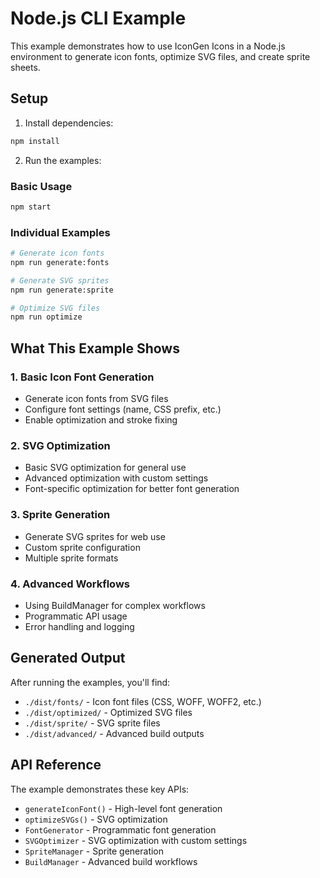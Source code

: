 # Node.js CLI Example

This example demonstrates how to use IconGen Icons in a Node.js environment to generate icon fonts, optimize SVG files, and create sprite sheets.

## Setup

1. Install dependencies:
```bash
npm install
```

2. Run the examples:

### Basic Usage
```bash
npm start
```

### Individual Examples
```bash
# Generate icon fonts
npm run generate:fonts

# Generate SVG sprites
npm run generate:sprite

# Optimize SVG files
npm run optimize
```

## What This Example Shows

### 1. Basic Icon Font Generation
- Generate icon fonts from SVG files
- Configure font settings (name, CSS prefix, etc.)
- Enable optimization and stroke fixing

### 2. SVG Optimization
- Basic SVG optimization for general use
- Advanced optimization with custom settings
- Font-specific optimization for better font generation

### 3. Sprite Generation
- Generate SVG sprites for web use
- Custom sprite configuration
- Multiple sprite formats

### 4. Advanced Workflows
- Using BuildManager for complex workflows
- Programmatic API usage
- Error handling and logging

## Generated Output

After running the examples, you'll find:

- `./dist/fonts/` - Icon font files (CSS, WOFF, WOFF2, etc.)
- `./dist/optimized/` - Optimized SVG files
- `./dist/sprite/` - SVG sprite files
- `./dist/advanced/` - Advanced build outputs

## API Reference

The example demonstrates these key APIs:

- `generateIconFont()` - High-level font generation
- `optimizeSVGs()` - SVG optimization
- `FontGenerator` - Programmatic font generation
- `SVGOptimizer` - SVG optimization with custom settings
- `SpriteManager` - Sprite generation
- `BuildManager` - Advanced build workflows
